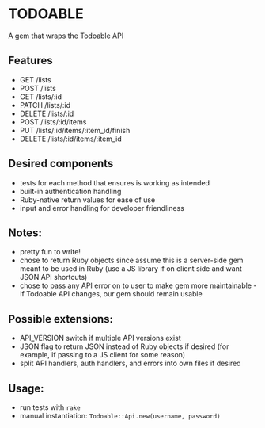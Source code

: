 # TODOABLE

A gem that wraps the Todoable API

## Features

- GET /lists
- POST /lists
- GET /lists/:id
- PATCH /lists/:id
- DELETE /lists/:id
- POST /lists/:id/items
- PUT /lists/:id/items/:item_id/finish
- DELETE /lists/:id/items/:item_id

## Desired components

- tests for each method that ensures is working as intended
- built-in authentication handling
- Ruby-native return values for ease of use
- input and error handling for developer friendliness

## Notes:

- pretty fun to write!
- chose to return Ruby objects since assume this is a server-side gem meant to be used in Ruby (use a JS library if on client side and want JSON API shortcuts)
- chose to pass any API error on to user to make gem more maintainable - if Todoable API changes, our gem should remain usable

## Possible extensions:

- API_VERSION switch if multiple API versions exist
- JSON flag to return JSON instead of Ruby objects if desired (for example, if passing to a JS client for some reason)
- split API handlers, auth handlers, and errors into own files if desired

## Usage:

- run tests with `rake`
- manual instantiation: `Todoable::Api.new(username, password)`

